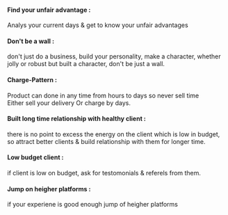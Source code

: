 #### Find your unfair advantage :  
Analys your current days & get to know your unfair advantages   
#### Don't be a wall :  
don't just do a business, build your personality, make a character, whether jolly or robust but built a character, don't be just a wall.  
#### Charge-Pattern :  
Product can done in any time from hours to days so never sell time  
Either sell your delivery Or charge by days.  
#### Built long time relationship with healthy client :  
there is no point to excess the energy on the client which is low in budget, so attract better clients & build relationship with them for longer time.  
#### Low budget client :  
if client is low on budget, ask for testomonials & referels from them.  
#### Jump on heigher platforms :  
if your experiene is good enough jump of heigher platforms  
